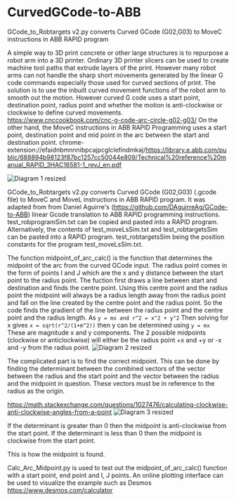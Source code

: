 # CurvedGCode-to-ABB
GCode_to_Robtargets v2.py converts Curved GCode (G02,G03) to MoveC instructions in ABB RAPID program

A simple way to 3D print concrete or other large structures is to repurpose a robot arm into a 3D printer. 
Ordinary 3D printer slicers can be used to create machine tool paths that extrude layers of the print. 
However many robot arms can not handle the sharp short movements generated by the linear G code commands especially those used for curved sections of print. 
The solution is to use the inbuilt curved movement functions of the robot arm to smooth out the motion. 
However curved G code uses a start point, destination point, radius point and whether the motion is anti-clockwise or clockwise to define curved movements. 
https://www.cnccookbook.com/cnc-g-code-arc-circle-g02-g03/
On the other hand, the MoveC instructions in ABB RAPID Programming uses a start point, destination point and mid point in the arc between the start 
and destination point. 
chrome-extension://efaidnbmnnnibpcajpcglclefindmkaj/https://library.e.abb.com/public/688894b98123f87bc1257cc50044e809/Technical%20reference%20manual_RAPID_3HAC16581-1_revJ_en.pdf

![Diagram 1 resized](https://user-images.githubusercontent.com/59031369/218909252-649fb86c-44ba-4e5b-b29d-8db4fdfd6540.jpg)

GCode_to_Robtargets v2.py converts Curved GCode (G02,G03) (.gcode file) to MoveC and MoveL instructions in ABB RAPID program. 
It was adapted from from Daniel Aguirre's  (https://github.com/DAguirreAg/GCode-to-ABB) linear Gcode translation to ABB RAPID programming instructions. 
test_robprogramSim.txt can be copied and pasted into a RAPID program. 
Alternatively, the contents of test_moveLsSim.txt and test_robtargetsSim can be pasted into a RAPID program. test_robtargetsSim being the position constants for the program test_moveLsSim.txt. 

The function midpoint_of_arc_calc() is the function that determines the midpoint of the arc from the curved GCode input.
The radius point comes in the form of points I and J which are the x and y distance between the start point to the radius point. 
The fuction first draws a line between start and destination and finds the centre point. Using this centre point and the radius point 
the midpoint will always be a radius length away from the radius point and fall on the line created by the centre point and the radius point. 
So the code finds the gradient of the line between the radius point and the centre point and the radius length. 
As
```y = mx and r^2 = x^2 + y^2```
Then solving for x gives
```x = sqrt(r^2/(1+m^2))```
then y can be determined using ```y = mx```
These are magnitude x and y components. 
The 2 possible midpoints (clockwise or anticlockwise) will either be the radius point +x and +y or -x and -y from the radius point. 
![Diagram 2 resized](https://user-images.githubusercontent.com/59031369/218910310-d1a2baba-6214-4e23-a1d1-57da207d863b.jpg)

The complicated part is to find the correct midpoint. This can be done by finding the determinant between the combined vectors of the vector between the radius and the start point and the vector between the radius and the midpoint in question. These vectors must be in reference to the radius as the origin. 

https://math.stackexchange.com/questions/1027476/calculating-clockwise-anti-clockwise-angles-from-a-point
![Diagram 3 resized](https://user-images.githubusercontent.com/59031369/218910325-11bfbcf6-5125-4e6b-bfff-f65f3d79b98c.jpg)

If the determinant is greater than 0 then the midpoint is anti-clockwise from the start point. 
If the determinant is less than 0 then the midpoint is clockwise from the start point. 

This is how the midpoint is found. 

Calc_Arc_Midpoint.py is used to test out the midpoint_of_arc_calc() function with a start point, end point and I, J points. 
An online plotting interface can be used to visualize the example such as Desmos https://www.desmos.com/calculator




